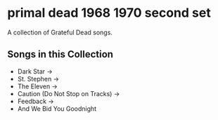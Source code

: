 # primal dead 1968 1970 second set

A collection of Grateful Dead songs.

## Songs in this Collection

- Dark Star →
- St. Stephen →
- The Eleven →
- Caution (Do Not Stop on Tracks) →
- Feedback →
- And We Bid You Goodnight
